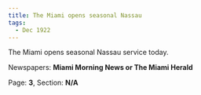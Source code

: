 ```yaml
---  
title: The Miami opens seasonal Nassau  
tags:  
  - Dec 1922  
---  
```

  
The Miami opens seasonal Nassau service today.  
  
Newspapers: **Miami Morning News or The Miami Herald**  
  
Page: **3**, Section: **N/A** 
